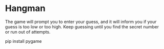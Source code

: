 # Hangman
The game will prompt you to enter your guess, and it will inform you if your guess is too low or too high. Keep guessing until you find the secret number or run out of attempts.

pip install pygame
